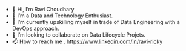 - 👋 Hi, I’m Ravi Choudhary
- 👀 I’m a Data and Technology Enthusiast.
- 🌱 I’m currently upskilling myself in trade of Data Engineering with a DevOps approach.
- 💞️ I’m looking to collaborate on Data Lifecycle Projets.
- 📫 How to reach me . https://www.linkedin.com/in/ravi-ricky

<!---
ravirik/ravirik is a ✨ special ✨ repository because its `README.md` (this file) appears on your GitHub profile.
You can click the Preview link to take a look at your changes.
--->
